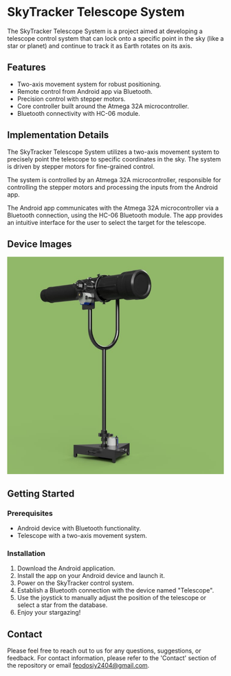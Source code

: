 # SkyTracker Telescope System

The SkyTracker Telescope System is a project aimed at developing a telescope control system that can lock onto a specific point in the sky (like a star or planet) and continue to track it as Earth rotates on its axis.

## Features

- Two-axis movement system for robust positioning.
- Remote control from Android app via Bluetooth.
- Precision control with stepper motors.
- Core controller built around the Atmega 32A microcontroller.
- Bluetooth connectivity with HC-06 module.

## Implementation Details

The SkyTracker Telescope System utilizes a two-axis movement system to precisely point the telescope to specific coordinates in the sky. The system is driven by stepper motors for fine-grained control. 

The system is controlled by an Atmega 32A microcontroller, responsible for controlling the stepper motors and processing the inputs from the Android app. 

The Android app communicates with the Atmega 32A microcontroller via a Bluetooth connection, using the HC-06 Bluetooth module. The app provides an intuitive interface for the user to select the target for the telescope.

## Device Images

![SkyTracker Telescope System](storage/photo_2023-08-03_10-56-45.jpg)

## Getting Started

### Prerequisites
- Android device with Bluetooth functionality.
- Telescope with a two-axis movement system.

### Installation
1. Download the Android application.
2. Install the app on your Android device and launch it.
3. Power on the SkyTracker control system.
4. Establish a Bluetooth connection with the device named "Telescope".
5. Use the joystick to manually adjust the position of the telescope or select a star from the database.
6. Enjoy your stargazing!

## Contact
Please feel free to reach out to us for any questions, suggestions, or feedback. For contact information, please refer to the 'Contact' section of the repository or email feodosiy2404@gmail.com.
